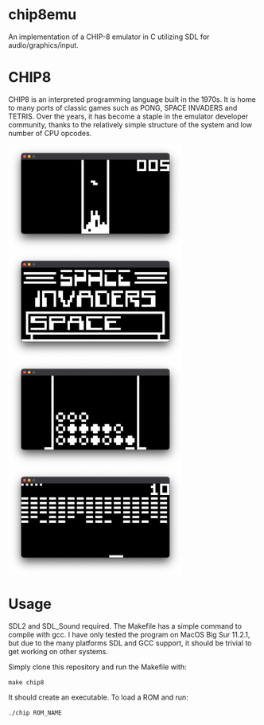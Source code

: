 # chip8emu
An implementation of a CHIP-8 emulator in C utilizing SDL for audio/graphics/input. 



# CHIP8
CHIP8 is an interpreted programming language built in the 1970s. It is home to many ports of classic games such as PONG, SPACE INVADERS and TETRIS. Over the years, it has become a staple in the emulator developer community, thanks to the relatively simple structure of the system and low number of CPU opcodes. 

<p float="center">
    <img src="rsrcs/tetris.png" width="350"/>
    <img src="rsrcs/spaceinvaders.png" width="350"/>
    <img src="rsrcs/connect4.png" width="350"/>
    <img src="rsrcs/brix.png" width="350"/>
</p>

# Usage
SDL2 and SDL_Sound required.
The Makefile has a simple command to compile with gcc. I have only tested the program on MacOS Big Sur 11.2.1, but due to the many platforms SDL and GCC support, it should be trivial to get working on other systems.

Simply clone this repository and run the Makefile with:

    make chip8
    
It should create an executable. To load a ROM and run:

    ./chip ROM_NAME
